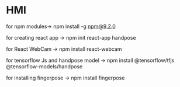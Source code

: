 # HMI

for npm modules-> npm install -g npm@9.2.0

for creating react app -> npm init react-app handpose

for React WebCam -> npm install react-webcam

for tensorflow Js and handpose model -> npm install @tensorflow/tfjs @tensorflow-models/handpose

for installing fingerpose -> npm install fingerpose
